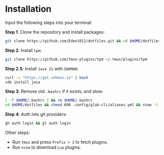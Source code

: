 # Installation

Input the following steps into your terminal:

**Step 1**: Clone the repository and install packages:

```bash
git clone https://github.com/Eden1011/dotfiles.git && cd $HOME/dotfiles && sudo ./packages
```

**Step 2**: Install `tpm`:

```bash
git clone https://github.com/tmux-plugins/tpm ~/.tmux/plugins/tpm
```

**Step 2.5**: Install `Java 21` with `SDKMAN`:

```bash
curl -s "https://get.sdkman.io" | bash
sdk install java
```

**Step 3**: Remove old `.bashrc` if it exists, and stow:

```bash
[ -f $HOME/.bashrc ] && rm $HOME/.bashrc
cd $HOME/dotfiles && chmod 600 .config/glab-cli/aliases.yml && stow -t $HOME .
```

**Step 4**: Auth into git providers:

```bash
gh auth login && gl auth login
```

Other steps:

- Run `tmux` and press `Prefix + I` to fetch plugins.
- Run `nvim` to download `Lua` plugins.
